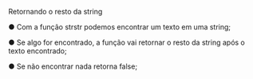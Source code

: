 Retornando o resto da string

● Com a função strstr podemos encontrar um texto em uma string;

● Se algo for encontrado, a função vai retornar o resto da string após o texto
encontrado;

● Se não encontrar nada retorna false;